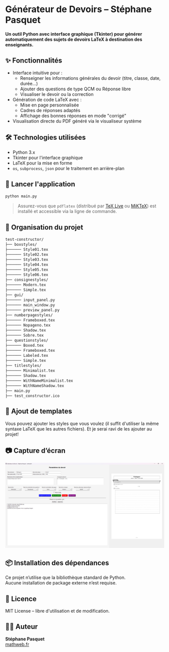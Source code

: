 # Générateur de Devoirs – Stéphane Pasquet

**Un outil Python avec interface graphique (Tkinter) pour générer automatiquement des sujets de devoirs LaTeX à destination des enseignants.**

## ✨ Fonctionnalités

- Interface intuitive pour :
  - Renseigner les informations générales du devoir (titre, classe, date, durée…)
  - Ajouter des questions de type QCM ou Réponse libre
  - Visualiser le devoir ou la correction
- Génération de code LaTeX avec :
  - Mise en page personnalisée
  - Cadres de réponses adaptés
  - Affichage des bonnes réponses en mode "corrigé"
- Visualisation directe du PDF généré via le visualiseur système

## 🛠️ Technologies utilisées

- Python 3.x
- Tkinter pour l'interface graphique
- LaTeX pour la mise en forme
- `os`, `subprocess`, `json` pour le traitement en arrière-plan

## 🚀 Lancer l'application

```bash
python main.py
```

> Assurez-vous que `pdflatex` (distribué par [TeX Live](https://www.tug.org/texlive/) ou [MiKTeX](https://miktex.org/)) est installé et accessible via la ligne de commande.

## 📁 Organisation du projet

```
test-constructor/
├── boxstyles/
├────── Style01.tex
├────── Style02.tex
├────── Style03.tex
├────── Style04.tex
├────── Style05.tex
├────── Style06.tex
├── consignestyles/
├────── Modern.tex
├────── Simple.tex
├── gui/
├────── input_panel.py
├────── main_window.py
├────── preview_panel.py
├── numberpagestyles/
├────── Frameboxed.tex
├────── Nopageno.tex
├────── Shadow.tex
├────── Sobre.tex
├── questionstyles/
├────── Boxed.tex
├────── Frameboxed.tex
├────── Labeled.tex
├────── Simple.tex
├── titlestyles/
├────── Minimalist.tex
├────── Shadow.tex
├────── WithNameMinimalist.tex
├────── WithNameShadow.tex
├── main.py
├── test_constructor.ico
```
## 📄 Ajout de templates

Vous pouvez ajouter les styles que vous voulez (il suffit d'utiliser la même syntaxe LaTeX que les autres fichiers). Et je serai ravi de les ajouter au projet!

## 📷 Capture d’écran

![Aperçu](screenshot.png)

## 📦 Installation des dépendances

Ce projet n’utilise que la bibliothèque standard de Python.  
Aucune installation de package externe n’est requise.


## 📝 Licence

MIT License – libre d'utilisation et de modification.

## 👨‍🏫 Auteur

**Stéphane Pasquet**  
[mathweb.fr](https://www.mathweb.fr)
